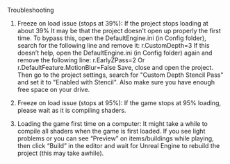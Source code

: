 Troubleshooting 

1) Freeze on load issue (stops at 39%):
If the project stops loading at about 39% It may be that the project doesn't open up properly the first time. To bypass this, open the DefaultEngine.ini (in Config folder), search for the following line and remove it: r.CustomDepth=3
If this doesn’t help, open the DefaultEngine.ini (in Config folder) again and remove the following line: r.EarlyZPass=2
Or 
r.DefaultFeature.MotionBlur=False
Save, close and open the project. Then go to the project settings, search for "Custom Depth Stencil Pass" and set it to "Enabled with Stencil". Also make sure you have enough free space on your drive.

2) Freeze on load issue (stops at 95%):
If the game stops at 95% loading, please wait as it is compiling shaders.

3) Loading the game first time on a computer:
It might take a while to compile all shaders when the game is first loaded. If you see light problems or you can see “Preview” on items/buildings while playing, then click “Build” in the editor and wait for Unreal Engine to rebuild the project (this may take awhile).